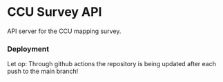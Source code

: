 # CCU Survey API

API server for the CCU mapping survey.

### Deployment

Let op: Through github actions the repository is being updated after each push to the main branch!
